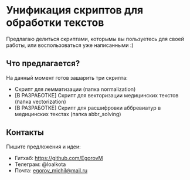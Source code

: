 # Унификация скриптов для обработки текстов

Предлагаю делиться скриптами, которымы вы пользуетесь для своей работы, или воспользоваться уже написанными :)


## Что предлагается?

На данный момент готов зашарить три скрипта:
- Скрипт для лемматизации (папка normalization)
- [В РАЗРАБОТКЕ] Скрипт для векторизации медицинских текстов (папка vectorization)
- [В РАЗРАБОТКЕ] Скрипт для расшифровки аббревиатур в медицинских текстах (папка abbr_solving)


## Контакты

Пишите предложения и идеи:

- Гитхаб: https://github.com/EgorovM
- Телеграм: @loalkota
- Почта: egorov_michil@mail.ru
